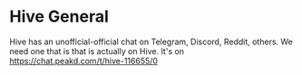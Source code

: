 # Hive General

Hive has an unofficial-official chat on Telegram, Discord, Reddit, others. We need one that is that is actually on Hive. It's on https://chat.peakd.com/t/hive-116655/0
